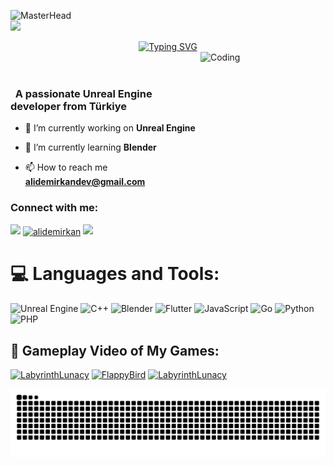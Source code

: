 ![MasterHead](https://initiate.alphacoders.com/images/134/cropped-820-260-1341480.png?109) </br>
![](https://komarev.com/ghpvc/?username=alidemirkan&color=red)

<div align="center">

<a href="https://github.com/Ali Demirkan">
  <img src="https://readme-typing-svg.demolab.com?font=Fira+Code&color=f2f2f2&size=28&duration=3000&pause=500&center=true&vCenter=true&width=435&lines=%e2%9c%a8+ Ali Demirkan  +%e2%9c%a8;%f0%9f%93%9a+Software+Developer+%f0%9f%92%bb;Welcome+To+My+Profile+%f0%9f%91%80" alt="Typing SVG" />


 </a>
</div>

<img src="https://media.giphy.com/media/v1.Y2lkPTc5MGI3NjExNHBlaTNnMW8wdjlhanBqajE3d3duNjFsZzN3YjRmZ2xsMDJudm83diZlcD12MV9pbnRlcm5hbF9naWZfYnlfaWQmY3Q9Zw/HscDLzkO8EOTmgkhQP/giphy.gif" alt="Coding" width=200 height=200 align="right"> 
<br/> 
<br/>

<h3 align="left">&nbsp; A passionate Unreal Engine developer from Türkiye </h3>

- 🔭 I’m currently working on **Unreal Engine**

- 🌱 I’m currently learning **Blender**

- 📫 How to reach me **alidemirkandev@gmail.com**



<h3 align="left">Connect with me:</h3>
<p align="left">
  <a href="https://github.com/404"><img src="https://user-images.githubusercontent.com/73097560/115834477-dbab4500-a447-11eb-908a-139a6edaec5c.gif"></a>
<a href="https://linkedin.com/in/alidemirkan" target="blank"><img align="center" src="https://raw.githubusercontent.com/rahuldkjain/github-profile-readme-generator/master/src/images/icons/Social/linked-in-alt.svg" alt="alidemirkan" height="30" width="40" /></a>
<a href="https://github.com/404"><img src="https://user-images.githubusercontent.com/73097560/115834477-dbab4500-a447-11eb-908a-139a6edaec5c.gif"></a>
</p>



<!--
<details>
  <summary>:zap: GitHub Stats</summary> 
-->
# 💻 Languages and Tools:

![Unreal Engine](https://img.shields.io/badge/unrealengine-%23313131.svg?style=for-the-badge&logo=unrealengine&logoColor=white)
![C++](https://img.shields.io/badge/-C++-365dbf.svg?logo=C%2B%2B&style=for-the-badge)
![Blender](https://img.shields.io/badge/blender-%23F5792A.svg?style=for-the-badge&logo=blender&logoColor=white)
![Flutter](https://img.shields.io/badge/Flutter-%2302569B.svg?style=for-the-badge&logo=Flutter&logoColor=white)
![JavaScript](https://img.shields.io/badge/javascript-%23323330.svg?style=for-the-badge&logo=javascript&logoColor=%23F7DF1E)
![Go](https://img.shields.io/badge/go-%2300ADD8.svg?style=for-the-badge&logo=go&logoColor=white)
![Python](https://img.shields.io/badge/python-3670A0?style=for-the-badge&logo=python&logoColor=ffdd54)
![PHP](https://img.shields.io/badge/php-%23777BB4.svg?style=for-the-badge&logo=php&logoColor=white)

 <summary><h2>🎥 Gameplay Video of My Games:</h2></summary>

<!-- BEGIN YOUTUBE-CARDS -->
[![LabyrinthLunacy](https://ytcards.demolab.com/?id=1c0mPuMVeDA&title=Labyrinth+Lunacy&lang=en&timestamp=1712757600&background_color=%230d1117&title_color=%23ffffff&stats_color=%23dedede&max_title_lines=1&width=250&border_radius=5 "Labyrinth Lunacy | Gameplay | github.com/alidemirkan")](https://www.youtube.com/watch?v=1c0mPuMVeDA)
[![FlappyBird](https://ytcards.demolab.com/?id=-g6ys0U8-V4&t=2s&title=Flappy+Bird&lang=en&timestamp=1714417380&background_color=%230d1117&title_color=%23ffffff&stats_color=%23dedede&max_title_lines=1&width=250&border_radius=5 "FlappyBird")](https://www.youtube.com/watch?v=-g6ys0U8-V4&t=2s)
[![LabyrinthLunacy](https://ytcards.demolab.com/?id=RbFNSiQptlg&title=Unreal+Engine+Tutorial&lang=en&timestamp=1714476720&background_color=%230d1117&title_color=%23ffffff&stats_color=%23dedede&max_title_lines=1&width=250&border_radius=5 "UnrealEngineTutorial | github.com/alidemirkan")](https://www.youtube.com/watch?v=RbFNSiQptlg)

<!-- END YOUTUBE-CARDS -->

<picture>
  <source media="(prefers-color-scheme: dark)" srcset="https://raw.githubusercontent.com/alidemirkan/alidemirkan/output/github-contribution-grid-snake-dark.svg">
  <source media="(prefers-color-scheme: light)" srcset="https://raw.githubusercontent.com/alidemirkan/alidemirkan/output/github-contribution-grid-snake.svg">
  <img alt="github contribution grid snake animation" src="https://raw.githubusercontent.com/alidemirkan/alidemirkan/output/github-contribution-grid-snake.svg">
</picture>


  
  
 <!--
 [![Top Langs](https://github-readme-stats.vercel.app/api/top-langs/?username=alidemirkan&layout=compact&langs_count=25&title_color=0000ee&text_color=ffffff&bg_color=000000&hide_border=true)](https://github.com/alidemirkan/github-readme-stats)
-->



<br />


<!--
yorum satırı
-->

<!--
<details>
   <summary>:zap: Languages and Tools</summary>
 -->




